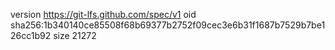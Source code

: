 version https://git-lfs.github.com/spec/v1
oid sha256:1b340140ce85508f68b69377b2752f09cec3e6b31f1687b7529b7be126cc1b92
size 21272
